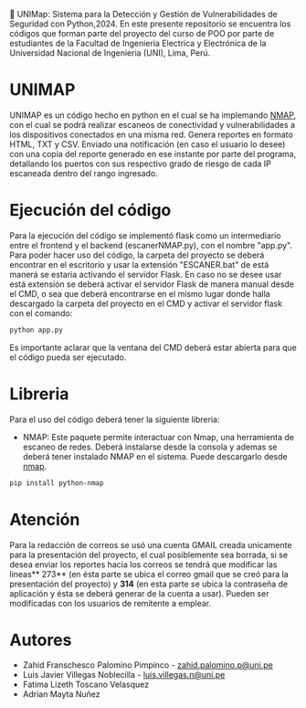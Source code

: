 🔎 UNIMap: Sistema para la Detección y Gestión de Vulnerabilidades de Seguridad con Python,2024. En este presente repositorio se encuentra los códigos que forman parte del proyecto del curso de POO por parte de estudiantes de la Facultad de Ingenieria Electrica y Electrónica de la Universidad Nacional de Ingenieria (UNI), Lima, Perú. 

# UNIMAP

UNIMAP es un código hecho en python en el cual se ha implemando [NMAP](https://nmap.org/ "NMAP"), con el cual se podrá realizar escaneos de conectividad y vulnerabilidades a los dispositivos conectados en una misma red. Genera reportes en formato HTML, TXT y CSV. Enviado una notificación (en caso el usuario lo desee) con una copia del reporte generado en ese instante por parte del programa, detallando los puertos con sus respectivo grado de riesgo de cada IP escaneada dentro del rango ingresado. 

# Ejecución del código

Para la ejecución del código se implementó flask como un intermediario entre el frontend y el backend (escanerNMAP.py), con el nombre "app.py". Para poder hacer uso del código,  la carpeta del proyecto se deberá encontrar en el escritorio y usar la extensión "ESCANER.bat" de está manerá se estaria activando el servidor Flask. En caso no se desee usar está extensión se deberá activar el servidor Flask de manera manual desde el CMD, o sea que deberá encontrarse en el mismo lugar donde halla descargado la carpeta del proyecto en el CMD y activar el servidor flask con el comando:
```bash
python app.py
```
Es importante aclarar que la ventana del CMD deberá estar abierta para que el código pueda ser ejecutado.
# Libreria
Para el uso del código deberá tener la siguiente libreria:
- NMAP:
Este paquete permite interactuar con Nmap, una herramienta de escaneo de redes. Deberá instalarse desde la consola y ademas se deberá tener instalado NMAP en el sistema. Puede descargarlo desde [nmap](https://nmap.org/ "nmap").

```bash
pip install python-nmap

```

# Atención

Para la redacción de correos se usó una cuenta GMAIL creada unicamente para la presentación del proyecto, el cual posiblemente sea borrada, si se desea enviar los reportes hacia los correos se tendrá que modificar las lineas** 273** (en ésta parte se ubica el correo gmail que se creó para la presentación del proyecto) y **314** (en esta parte se ubica la contraseña de aplicación y ésta se deberá generar de la cuenta a usar). Pueden ser modificadas con los usuarios de remitente a emplear. 

# Autores

- Zahid Franschesco Palomino Pimpinco - zahid.palomino.p@uni.pe
- Luis Javier Villegas Noblecilla - luis.villegas.n@uni.pe
- Fatima Lizeth Toscano Velasquez
- Adrian Mayta Nuñez 
